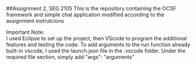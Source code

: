 ##Assignment 2, SEG 2105
This is the repository containing the OCSF framework and simple chat application modified according to the assignment instrutcions

Important Note:  
I used Eclipse to set up the project, then VScode to program the additional features and testing the code. To add arguments to the run function already built-in vscode, I used the launch.json file in the .vscode folder. Under the required file section, simply add "args": "arguments"
